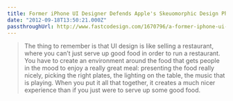 ```yaml
---
title: Former iPhone UI Designer Defends Apple's Skeuomorphic Design Philosophy
date: "2012-09-18T13:50:21.000Z"
passthroughUrl: http://www.fastcodesign.com/1670796/a-former-iphone-ui-designer-defends-apples-fake-leather-design-philosophy
---
```


> The thing to remember is that UI design is like selling a restaurant, where you can’t just serve up good food in order to run a restaurant. You have to create an environment around the food that gets people in the mood to enjoy a really great meal: presenting the food really nicely, picking the right plates, the lighting on the table, the music that is playing. When you put it all that together, it creates a much nicer experience than if you just were to serve up some good food.